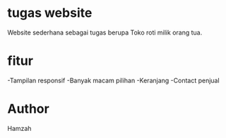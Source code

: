 # tugas website

Website sederhana sebagai tugas berupa Toko roti milik orang tua.

# fitur

-Tampilan responsif
-Banyak macam pilihan
-Keranjang
-Contact penjual

# Author

Hamzah 
